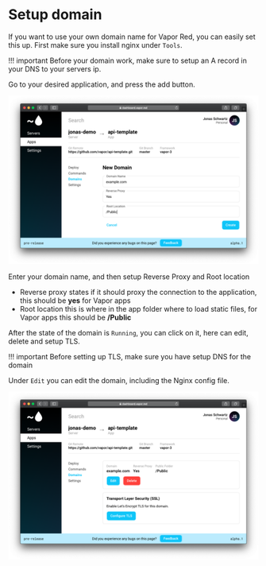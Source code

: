 # Setup domain

If you want to use your own domain name for Vapor Red, you can easily set this up. First make sure you install nginx under `Tools`.

!!! important
    Before your domain work, make sure to setup an A record in your DNS to your servers ip.

Go to your desired application, and press the add button.

![New domain](../images/new-domain.png)

Enter your domain name, and then setup Reverse Proxy and Root location

* Reverse proxy states if it should proxy the connection to the application, this should be **yes** for Vapor apps
* Root location this is where in the app folder where to load static files, for Vapor apps this should be **/Public**

After the state of the domain is `Running`, you can click on it, here can edit, delete and setup TLS.

!!! important
    Before setting up TLS, make sure you have setup DNS for the domain

Under `Edit` you can edit the domain, including the Nginx config file.

![Show domain](../images/show-domain.png)